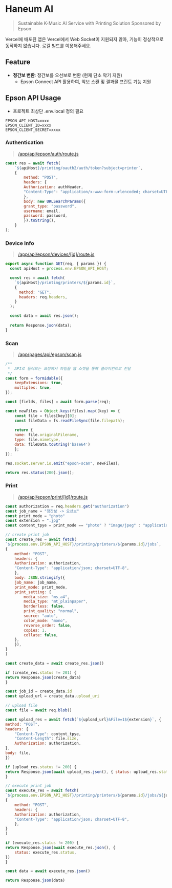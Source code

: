 # Haneum AI
> Sustainable K-Music AI Service with Printing Solution Sponsored by Epson

Vercel에 배포된 앱은 Vercel에서 Web Socket이 지원되지 않아, 기능이 정상적으로 동작하지 않습니다. 로컬 빌드를 이용해주세요.

## Feature
- **정간보 변환**: 정간보를 오선보로 변환 (현재 단소 악기 지원)
  - Epson Connect API 활용하여, 악보 스캔 및 결과물 프린트 기능 지원

## Epson API Usage

- 프로젝트 최상단 .env.local 정의 필요
```shell
EPSON_API_HOST=xxxx
EPSON_CLIENT_ID=xxxx
EPSON_CLIENT_SECRET=xxxx
```

### Authentication
> [/app/api/epson/auth/route.js](https://github.com/bonomoon/haneum-ai-app/blob/main/app/api/epson/auth/route.js)

```javascript
const res = await fetch(
    `${apiHost}/printing/oauth2/auth/token?subject=printer`,
    {
        method: "POST",
        headers: {
        Authorization: authHeader,
        "Content-Type": "application/x-www-form-urlencoded; charset=UTF-8",
        },
        body: new URLSearchParams({
        grant_type: "password",
        username: email,
        password: password,
        }).toString(),
    }
);
```

### Device Info
> [/app/api/epson/devices/\[id\]/route.js](https://github.com/bonomoon/haneum-ai-app/blob/main/app/api/epson/devices/[id]/route.js)
```javascript
export async function GET(req, { params }) {
  const apiHost = process.env.EPSON_API_HOST;

  const res = await fetch(
    `${apiHost}/printing/printers/${params.id}`,
    {
      method: "GET",
      headers: req.headers,
    }
  );

  const data = await res.json();
  
  return Response.json(data);
}
```

### Scan
> [/app/pages/api/epson/scan.js](https://github.com/bonomoon/haneum-ai-app/blob/main/app/pages/api/epson/scan.js)

```javascript
/**
 *  API로 들어오는 요청에서 파일을 웹 소켓을 통해 클라이언트로 전달
 */
const form = formidable({
    keepExtensions: true,
    multiples: true,
});

const [fields, files] = await form.parse(req);

const newFiles = Object.keys(files).map((key) => {
    const file = files[key][0];
    const fileData = fs.readFileSync(file.filepath);
    
    return {
    name: file.originalFilename,
    type: file.mimetype,
    data: fileData.toString('base64')
    };
});

res.socket.server.io.emit("epson-scan", newFiles);

return res.status(200).json();

```


### Print
> [/app/api/epson/print/\[id\]/route.js](https://github.com/bonomoon/haneum-ai-app/blob/main/app/api/epson/print/[id]/route.js)

```javascript
const authorization = req.headers.get("authorization")
const job_name = "정간보 -> 오선보"
const print_mode = "photo"
const extension = ".jpg"
const content_tpye = print_mode == "photo" ? "image/jpeg" : "application/pdf"

// create print job
const create_res = await fetch(
`${process.env.EPSON_API_HOST}/printing/printers/${params.id}/jobs`,
{
    method: "POST",
    headers: {
    Authorization: authorization,
    "Content-Type": "application/json; charset=UTF-8",
    },
    body: JSON.stringify({
    job_name: job_name,
    print_mode: print_mode,
    print_setting: {
        media_size: "ms_a4",
        media_type: "mt_plainpaper",
        borderless: false,
        print_quality: "normal",
        source: "auto",
        color_mode: "mono",
        reverse_order: false,
        copies: 1,
        collate: false,
    },
    }),
}
)

const create_data = await create_res.json()

if (create_res.status != 201) {
return Response.json(create_data)
}

const job_id = create_data.id
const upload_url = create_data.upload_uri

// upload file
const file = await req.blob()

const upload_res = await fetch(`${upload_url}&File=1${extension}`, {
method: "POST",
headers: {
    "Content-Type": content_tpye,
    "Content-Length": file.size,
    Authorization: authorization,
},
body: file,
})

if (upload_res.status != 200) {
return Response.json(await upload_res.json(), { status: upload_res.status })
}

// execute print job
const execute_res = await fetch(
`${process.env.EPSON_API_HOST}/printing/printers/${params.id}/jobs/${job_id}/print`,
{
    method: "POST",
    headers: {
    Authorization: authorization,
    "Content-Type": "application/json; charset=UTF-8",
    },
}
)

if (execute_res.status != 200) {
return Response.json(await execute_res.json(), {
    status: execute_res.status,
})
}

const data = await execute_res.json()

return Response.json(data)

```
